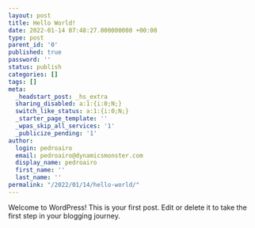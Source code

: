 ```yaml
---
layout: post
title: Hello World!
date: 2022-01-14 07:48:27.000000000 +00:00
type: post
parent_id: '0'
published: true
password: ''
status: publish
categories: []
tags: []
meta:
  _headstart_post: _hs_extra
  sharing_disabled: a:1:{i:0;N;}
  switch_like_status: a:1:{i:0;N;}
  _starter_page_template: ''
  _wpas_skip_all_services: '1'
  _publicize_pending: '1'
author:
  login: pedroairo
  email: pedroairo@dynamicsmonster.com
  display_name: pedroairo
  first_name: ''
  last_name: ''
permalink: "/2022/01/14/hello-world/"
---
```

<p><!-- wp:paragraph --></p>
<p>Welcome to WordPress! This is your first post. Edit or delete it to take the first step in your blogging journey.</p>
<p><!-- /wp:paragraph --></p>
